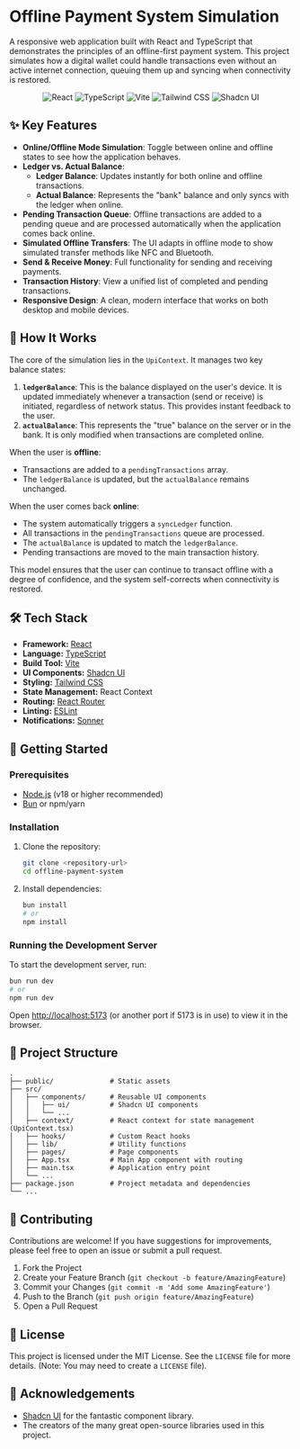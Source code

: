 # Offline Payment System Simulation

A responsive web application built with React and TypeScript that demonstrates the principles of an offline-first payment system. This project simulates how a digital wallet could handle transactions even without an active internet connection, queuing them up and syncing when connectivity is restored.

<p align="center">
  <img src="https://img.shields.io/badge/React-20232A?style=for-the-badge&logo=react&logoColor=61DAFB" alt="React"/>
  <img src="https://img.shields.io/badge/TypeScript-007ACC?style=for-the-badge&logo=typescript&logoColor=white" alt="TypeScript"/>
  <img src="https://img.shields.io/badge/Vite-B73BFE?style=for-the-badge&logo=vite&logoColor=FFD62E" alt="Vite"/>
  <img src="https://img.shields.io/badge/Tailwind_CSS-38B2AC?style=for-the-badge&logo=tailwind-css&logoColor=white" alt="Tailwind CSS"/>
  <img src="https://img.shields.io/badge/shadcn/ui-000000?style=for-the-badge&logo=shadcn-ui&logoColor=white" alt="Shadcn UI"/>
</p>

## ✨ Key Features

*   **Online/Offline Mode Simulation**: Toggle between online and offline states to see how the application behaves.
*   **Ledger vs. Actual Balance**:
    *   **Ledger Balance**: Updates instantly for both online and offline transactions.
    *   **Actual Balance**: Represents the "bank" balance and only syncs with the ledger when online.
*   **Pending Transaction Queue**: Offline transactions are added to a pending queue and are processed automatically when the application comes back online.
*   **Simulated Offline Transfers**: The UI adapts in offline mode to show simulated transfer methods like NFC and Bluetooth.
*   **Send & Receive Money**: Full functionality for sending and receiving payments.
*   **Transaction History**: View a unified list of completed and pending transactions.
*   **Responsive Design**: A clean, modern interface that works on both desktop and mobile devices.

## 🤔 How It Works

The core of the simulation lies in the `UpiContext`. It manages two key balance states:

1.  **`ledgerBalance`**: This is the balance displayed on the user's device. It is updated immediately whenever a transaction (send or receive) is initiated, regardless of network status. This provides instant feedback to the user.
2.  **`actualBalance`**: This represents the "true" balance on the server or in the bank. It is only modified when transactions are completed online.

When the user is **offline**:
*   Transactions are added to a `pendingTransactions` array.
*   The `ledgerBalance` is updated, but the `actualBalance` remains unchanged.

When the user comes back **online**:
*   The system automatically triggers a `syncLedger` function.
*   All transactions in the `pendingTransactions` queue are processed.
*   The `actualBalance` is updated to match the `ledgerBalance`.
*   Pending transactions are moved to the main transaction history.

This model ensures that the user can continue to transact offline with a degree of confidence, and the system self-corrects when connectivity is restored.

## 🛠️ Tech Stack

*   **Framework:** [React](https://react.dev/)
*   **Language:** [TypeScript](https://www.typescriptlang.org/)
*   **Build Tool:** [Vite](https://vitejs.dev/)
*   **UI Components:** [Shadcn UI](https://ui.shadcn.com/)
*   **Styling:** [Tailwind CSS](https://tailwindcss.com/)
*   **State Management:** React Context
*   **Routing:** [React Router](https://reactrouter.com/)
*   **Linting:** [ESLint](https://eslint.org/)
*   **Notifications:** [Sonner](https://sonner.emilkowal.ski/)

## 🏁 Getting Started

### Prerequisites

*   [Node.js](https://nodejs.org/) (v18 or higher recommended)
*   [Bun](https://bun.sh/) or npm/yarn

### Installation

1.  Clone the repository:
    ```bash
    git clone <repository-url>
    cd offline-payment-system
    ```

2.  Install dependencies:
    ```bash
    bun install
    # or
    npm install
    ```

### Running the Development Server

To start the development server, run:

```bash
bun run dev
# or
npm run dev
```

Open [http://localhost:5173](http://localhost:5173) (or another port if 5173 is in use) to view it in the browser.

## 📂 Project Structure

```
.
├── public/              # Static assets
├── src/
│   ├── components/      # Reusable UI components
│   │   ├── ui/          # Shadcn UI components
│   │   └── ...
│   ├── context/         # React context for state management (UpiContext.tsx)
│   ├── hooks/           # Custom React hooks
│   ├── lib/             # Utility functions
│   ├── pages/           # Page components
│   ├── App.tsx          # Main App component with routing
│   ├── main.tsx         # Application entry point
│   └── ...
├── package.json         # Project metadata and dependencies
└── ...
```

## 🤝 Contributing

Contributions are welcome! If you have suggestions for improvements, please feel free to open an issue or submit a pull request.

1.  Fork the Project
2.  Create your Feature Branch (`git checkout -b feature/AmazingFeature`)
3.  Commit your Changes (`git commit -m 'Add some AmazingFeature'`)
4.  Push to the Branch (`git push origin feature/AmazingFeature`)
5.  Open a Pull Request

## 📄 License

This project is licensed under the MIT License. See the `LICENSE` file for more details. (Note: You may need to create a `LICENSE` file).

## 🙏 Acknowledgements

*   [Shadcn UI](https://ui.shadcn.com/) for the fantastic component library.
*   The creators of the many great open-source libraries used in this project.

